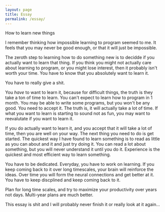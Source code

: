 ```yaml
---
layout: page
title: Essay
permalink: /essay/
---
```



How to learn new things


I remember thinking how impossible learning to program seemed to me. It feels
that you may never be good enough, or that it will just be impossible.


The zeroth step to learning how to do something new is to decidde if you
actually want to learn that thing.  If you think you might not actually
care about learning to program, or you might lose interest, then it
probably isn't worth your time. You have to know that you absolutely
want to learn it.  

You have to really give a shit.


You *have* to want to learn it, because for difficult things, the truth
is they take a ton of time to learn.  You can't expect to learn how to
program in 1 month.  You may be able to write some programs, but you won't
be any good.  You need to accept it.  The truth is, it will actually take
a lot of time.  If what you want to learn is starting to sound not as fun,
you may want to reevalutate if you want to learn it.


If you do actually want to learn it, and you accept that it will take a lot
of time, then you are well on your way.  The next thing you need to do is
get started.  The quickest way I have found to learn something is to read
as little as you can about and it and just try doing it.  You can read a lot
about something, but you will never understand it until you do it.  Experience
is the quickest and most efficient way to learn something.


You have to be dedicated. Everyday, you have to work on learning.  If you
keep coming back to it over long timescales, your brain will reinforce the
ideas.  Over time you will form the neural connections and get better at it.
You have to keep discplined and keep coming back to it.


Plan for long time scales, and try to maximize your productivity over years not days.
Multi-year plans are much better.


This essay is shit and I will probably never finish it or really look at it again...
